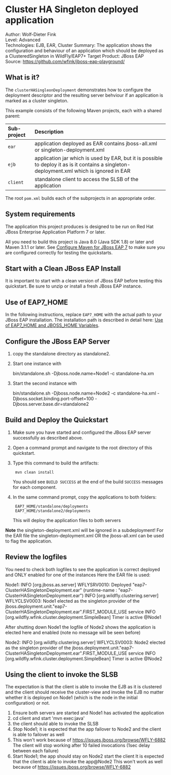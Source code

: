 Cluster HA Singleton deployed application
======================================================
Author: Wolf-Dieter Fink  
Level: Advanced  
Technologies: EJB, EAR, Cluster
Summary: The application shows the configuration and behaviour of an application which should be deployed as a ClusteredSingleton in WildFly/EAP7+
Target Product: JBoss EAP  
Source: <https://github.com/wfink/jboss-eap-playground/>  


What is it?
-----------

The `clusterHASingleonDeployment` demonstrates how to configure the deployment descriptor and the resulting server behviour if an application is marked as a cluster singleton.

This example consists of the following Maven projects, each with a shared parent:

| **Sub-project** | **Description** |
|:-----------|:-----------|
| `ear` | application deployed as EAR contains jboss-all.xml or singleton-deployment.xml |
| `ejb` | application jar which is used by EAR, but it is possible to deploy it as is it contains a singleton-deployment.xml which is ignored in EAR |
| `client` | standalone client to access the SLSB of the application |

The root `pom.xml` builds each of the subprojects in an appropriate order.



System requirements
-------------------

The application this project produces is designed to be run on Red Hat JBoss Enterprise Application Platform 7 or later. 

All you need to build this project is Java 8.0 (Java SDK 1.8) or later and Maven 3.1.1 or later. See [Configure Maven for JBoss EAP 7](https://github.com/jboss-developer/jboss-developer-shared-resources/blob/master/guides/CONFIGURE_MAVEN_JBOSS_EAP7.md#configure-maven-to-build-and-deploy-the-quickstarts) to make sure you are configured correctly for testing the quickstarts.


Start with a Clean JBoss EAP Install
--------------------------------------

It is important to start with a clean version of JBoss EAP before testing this quickstart. Be sure to unzip or install a fresh JBoss EAP instance. 


Use of EAP7_HOME
---------------

In the following instructions, replace `EAP7_HOME` with the actual path to your JBoss EAP installation. The installation path is described in detail here: [Use of EAP7_HOME and JBOSS_HOME Variables](https://github.com/jboss-developer/jboss-developer-shared-resources/blob/master/guides/USE_OF_EAP7_HOME.md#use-of-eap_home-and-jboss_home-variables).


Configure the JBoss EAP Server
---------------------------

1. copy the standalone directory as standalone2.

2. Start one instance with

    bin/standalone.sh -Djboss.node.name=Node1 -c standalone-ha.xm

3. Start the second instance with 

    bin/standalone.sh -Djboss.node.name=Node2 -c standalone-ha.xml -Djboss.socket.binding.port-offset=100 -Djboss.server.base.dir=standalone2


Build and Deploy the Quickstart
-------------------------

1. Make sure you have started and configured the JBoss EAP server successfully as described above.
2. Open a command prompt and navigate to the root directory of this quickstart.
3. Type this command to build the artifacts:

        mvn clean install
   
   You should see `BUILD SUCCESS` at the end of the build `SUCCESS` messages for each component.
        
4. In the same command prompt, copy the applications to both folders:

        EAP7_HOME/standalone/deployments
        EAP7_HOME/standalone2/deployments
       
     This will deploy the application files to both servers


**Note** the singleton-deployment.xml will be ignored in a subdeployment!
For the EAR file the singleton-deployment.xml OR the jboss-all.xml can be used to flag the application.


Review the logfiles
---------------------
You need to check both logfiles to see the application is correct deployed and ONLY enabled for one of the instances
Here the EAR file is used:

Node1:
    INFO  [org.jboss.as.server] WFLYSRV0010: Deployed "eap7-ClusterHASingletonDeployment.ear" (runtime-name : "eap7-ClusterHASingletonDeployment.ear")
    INFO  [org.wildfly.clustering.server] WFLYCLSV0003: Node1 elected as the singleton provider of the jboss.deployment.unit."eap7-ClusterHASingletonDeployment.ear".FIRST_MODULE_USE service
    INFO  [org.wildfly.wfink.cluster.deployment.SimpleBean] Timer is active @Node1

After shutting down Node1 the logfile of Node2 shows the application is elected here and enabled (note no message will be seen before)

Node2:
    INFO  [org.wildfly.clustering.server] WFLYCLSV0003: Node2 elected as the singleton provider of the jboss.deployment.unit."eap7-ClusterHASingletonDeployment.ear".FIRST_MODULE_USE service
    INFO  [org.wildfly.wfink.cluster.deployment.SimpleBean] Timer is active @Node2


Using the client to invoke the SLSB
------------------------------------
The expectation is that the client is able to invoke the EJB as it is clustered and the client should receive the cluster-view and invoke the EJB no matter whether it is deployed on Node1 (which is the node in the initial configuration) or not.

1. Ensure both servers are started and Node1 has activated the application
2. cd client and start 'mvn exec:java'
3. the client should able to invoke the SLSB
4. Stop Node1; it is expected that the app failover to Node2 and the client is able to failover as well
5. This won't work because of https://issues.jboss.org/browse/WFLY-6882
   The client will stop working after 10 failed invocations (1sec delay between each failure)
6. Start Node1; the app should stay on Node2
   start the client
   It is expected that the client is able to invoke the app@Node2
   This won't work as well because of https://issues.jboss.org/browse/WFLY-6882
